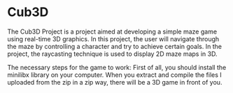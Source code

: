 # Cub3D
The Cub3D Project is a project aimed at developing a simple maze game using real-time 3D graphics. In this project, the user will navigate through the maze by controlling a character and try to achieve certain goals. In the project, the raycasting technique is used to display 2D maze maps in 3D. 


The necessary steps for the game to work:
First of all, you should install the minilibx library on your computer.
When you extract and compile the files I uploaded from the zip in a zip way, there will be a 3D game in front of you.
